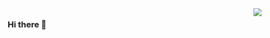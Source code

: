 <img align="right" src="https://github-readme-stats.vercel.app/api?username=fireworks99&show_icons=true&icon_color=CE1D2D&text_color=718096&bg_color=ffffff&hide_title=true" />

### Hi there 👋

<!--
**fireworks99/fireworks99** is a ✨ _special_ ✨ repository because its `README.md` (this file) appears on your GitHub profile.

Here are some ideas to get you started:

- 🔭 I’m currently working on ...
- 🌱 I’m currently learning ...
- 👯 I’m looking to collaborate on ...
- 🤔 I’m looking for help with ...
- 💬 Ask me about ...
- 📫 How to reach me: ...
- 😄 Pronouns: ...
- ⚡ Fun fact: ...
-->
